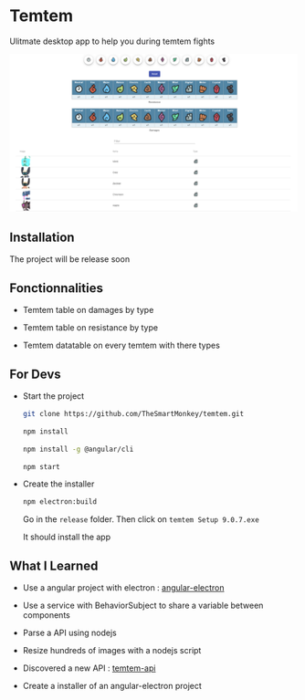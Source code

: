 # Temtem

Ulitmate desktop app to help you during temtem fights

![APP IMAGE](https://github.com/TheSmartMonkey/temtem/blob/master/.github/temtem-app.PNG)

## Installation

The project will be release soon

## Fonctionnalities

* Temtem table on damages by type

* Temtem table on resistance by type

* Temtem datatable on every temtem with there types

## For Devs

* Start the project

    ```bash
    git clone https://github.com/TheSmartMonkey/temtem.git
    ```

    ```bash
    npm install
    ```

    ```bash
    npm install -g @angular/cli
    ```

    ```bash
    npm start
    ```

* Create the installer

    ```bash
    npm electron:build
    ```

    Go in the `release` folder. Then click on `temtem Setup 9.0.7.exe`

    It should install the app

## What I Learned

* Use a angular project with electron : [angular-electron](https://github.com/maximegris/angular-electron)

* Use a service with BehaviorSubject to share a variable between components

* Parse a API using nodejs

* Resize hundreds of images with a nodejs script

* Discovered a new API : [temtem-api](https://github.com/maael/temtem-api)

* Create a installer of an angular-electron project
